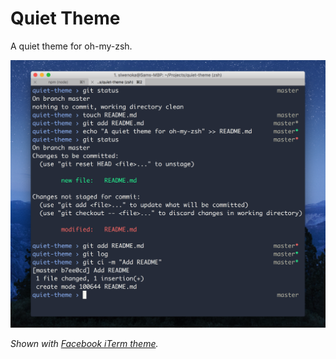 # Quiet Theme

A quiet theme for oh-my-zsh.

![screenshot](https://raw.githubusercontent.com/slwen/quiet-theme/master/screenshots/screenshot.png)

_Shown with [Facebook iTerm theme](https://github.com/slwen/facebook-iterm-theme)._
